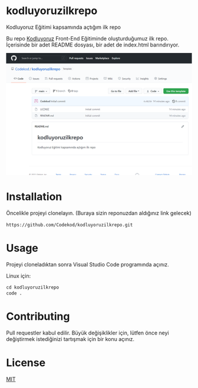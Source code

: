 # kodluyoruzilkrepo
Kodluyoruz Eğitimi kapsamında açtığım ilk repo

Bu repo [Kodluyoruz](www.kodluyoruz.org) Front-End Eğitiminde oluşturduğumuz ilk repo. İçerisinde bir adet README dosyası, bir adet de index.html barındırıyor.

![](https://github.com/Codekod/kodluyoruzilkrepo/blob/main/git.png?raw=true)

# Installation

Öncelikle projeyi clonelayın. (Buraya sizin reponuzdan aldığınız link gelecek)

`https://github.com/Codekod/kodluyoruzilkrepo.git`

# Usage

Projeyi cloneladıktan sonra Visual Studio Code programında açınız.

Linux için:

```
cd kodluyoruzilkrepo
code .
```
# Contributing

Pull requestler kabul edilir. Büyük değişiklikler için, lütfen önce neyi değiştirmek istediğinizi tartışmak için bir konu açınız.

# License

[MIT](https://choosealicense.com/licenses/mit/)




